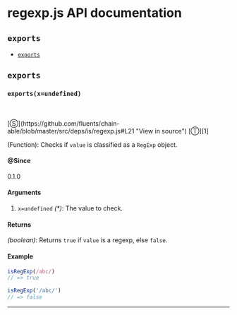 # regexp.js API documentation

<!-- div class="toc-container" -->

<!-- div -->

## `exports`
* <a href="#exports"  data-meta="exports x undefined"  data-call="exports x undefined"  data-category="Lang"  data-description="Function Checks if value is classified as a RegExp object"  data-name="exports"  data-all="meta exports x undefined call exports x undefined category Lang description Function Checks if value is classified as a RegExp object name exports member see notes todos klassProps" >`exports`</a>

<!-- /div -->

<!-- /div -->

<!-- div class="doc-container" -->

<!-- div -->

## `exports`

<!-- div -->

<h3 id="exports" data-member="" data-category="Lang" data-name="exports"><code>exports(x=undefined)</code></h3>
<br>
<br>
[&#x24C8;](https://github.com/fluents/chain-able/blob/master/src/deps/is/regexp.js#L21 "View in source") [&#x24C9;][1]

(Function): Checks if `value` is classified as a `RegExp` object.


#### @Since
0.1.0

#### Arguments
1. `x=undefined` *(&#42;)*: The value to check.

#### Returns
*(boolean)*: Returns `true` if `value` is a regexp, else `false`.

#### Example
```js
isRegExp(/abc/)
// => true

isRegExp('/abc/')
// => false

```
---

<!-- /div -->

<!-- /div -->

<!-- /div -->

 [1]: #exports "Jump back to the TOC."
